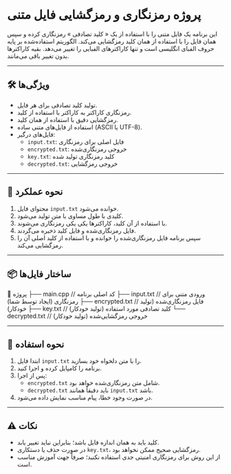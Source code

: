 # پروژه رمزنگاری و رمزگشایی فایل متنی

این برنامه یک فایل متنی را با استفاده از یک « کلید تصادفی » رمزنگاری کرده و سپس همان فایل را با استفاده از همان کلید رمزگشایی می‌کند. الگوریتم استفاده‌شده بر پایه حروف الفبای انگلیسی است و تنها کاراکترهای الفبایی را تغییر می‌دهد. بقیه کاراکترها بدون تغییر باقی می‌مانند.

---

## 🛠 ویژگی‌ها

- تولید کلید تصادفی برای هر فایل.
- رمزنگاری کاراکتر به کاراکتر با استفاده از کلید.
- رمزگشایی دقیق با استفاده از همان کلید.
- استفاده از فایل‌های متنی ساده (ASCII یا UTF-8).
- فایل‌های درگیر:
  - `input.txt`: فایل اصلی برای رمزنگاری
  - `encrypted.txt`: خروجی رمزنگاری‌شده
  - `key.txt`: کلید رمزنگاری تولید شده
  - `decrypted.txt`: خروجی رمزگشایی

---

## 🧠 نحوه عملکرد

1. محتوای فایل `input.txt` خوانده می‌شود.
2. کلیدی با طول مساوی با متن تولید می‌شود.
3. با استفاده از آن کلید، کاراکترها یکی یکی رمزنگاری می‌شوند.
4. فایل رمزنگاری‌شده و فایل کلید ذخیره می‌گردند.
5. سپس برنامه فایل رمزنگاری‌شده را خوانده و با استفاده از کلید اصلی آن را رمزگشایی می‌کند.

---

## 📦 ساختار فایل‌ها

📁 پروژه
├── main.cpp // کد اصلی برنامه
├── input.txt // ورودی متنی برای رمزنگاری (ایجاد توسط شما)
├── encrypted.txt // فایل رمزنگاری‌شده (تولید خودکار)
├── key.txt // کلید تصادفی مورد استفاده (تولید خودکار)
└── decrypted.txt // خروجی رمزگشایی‌شده (تولید خودکار)

---

## 📝 نحوه استفاده

1. ابتدا فایل `input.txt` را با متن دلخواه خود بسازید.
2. برنامه را کامپایل کرده و اجرا کنید.
3. پس از اجرا:
   - `encrypted.txt` شامل متن رمزنگاری‌شده خواهد بود.
   - `decrypted.txt` باید دقیقاً همانند `input.txt` باشد.
4. در صورت وجود خطا، پیام مناسب نمایش داده می‌شود.

---

## ⚠️ نکات

- کلید باید به همان اندازه فایل باشد؛ بنابراین نباید تغییر یابد.
- در صورت حذف یا دستکاری `key.txt`، رمزگشایی صحیح ممکن نخواهد بود.
- از این روش برای رمزنگاری امنیتی جدی استفاده نکنید؛ صرفاً جهت آموزش مناسب است.
